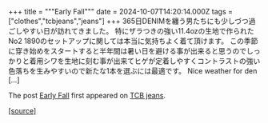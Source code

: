 +++
title = """Early Fall"""
date = 2024-10-07T14:20:14.000Z
tags = ["clothes","tcbjeans","jeans"]
+++
365日DENIMを纏う男たちにも少しづつ過ごしやすい日が訪れてきました。 特にザラつきの強い11.4ozの生地で作られたNo2 1890のセットアップに関しては本当に気持ちよく着て頂けます。 この季節に穿き始めをスタートすると半年間は暑い日を避ける事が出来ると思うのでしっかりと着用シワを生地に刻む事が出来てヒゲが定着しやすくコントラストの強い色落ちを生みやすいので新たな1本を選ぶには最適です。 Nice weather for den \[…\]

The post [Early Fall](http://tcbjeans.com/2024/10/07/49433) first appeared on [TCB jeans](http://tcbjeans.com).

[[source]](http://tcbjeans.com/2024/10/07/49433)
